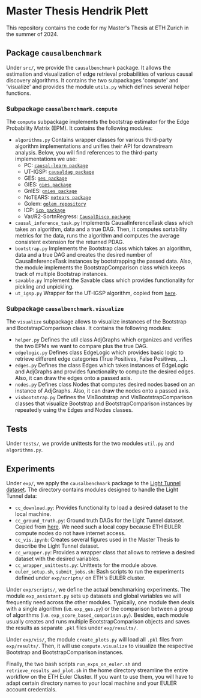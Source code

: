 # Master Thesis Hendrik Plett

This repository contains the code for my Master's Thesis at ETH Zurich in the summer of 2024. 

## Package `causalbenchmark`

Under `src/`, we provide the `causalbenchmark` package. It allows the estimation and visualization of edge retrieval probabilities of various causal discovery algorithms. It contains the two subpackages 'compute' and 'visualize' and provides the module `utils.py` which defines several helper functions. 

### Subpackage `causalbenchmark.compute`

The `compute` subpackage implements the bootstrap estimator for the Edge Probability Matrix (EPM). It contains the following modules:

- `algorithms.py` Contains wrapper classes for various third-party algorithm implementations and unifies their API for downstream analysis. Below, you will find references to the third-party implementations we use:
    - PC: [`causal-learn package`](https://github.com/py-why/causal-learn)
    - UT-IGSP: [`causaldag package`](https://github.com/uhlerlab/causaldag)
    - GES: [`ges package`](https://github.com/juangamella/ges)
    - GIES: [`gies package`](https://github.com/juangamella/gies)
    - GnIES: [`gnies package`](https://github.com/juangamella/gnies)
    - NoTEARS: [`notears package`](https://github.com/xunzheng/notears)
    - Golem: [`golem repository`](https://github.com/ignavierng/golem)
    - ICP: [`icp package`](https://github.com/juangamella/icp)
    - Var/R2-SortnRegress: [`CausalDisco package`](https://github.com/CausalDisco/CausalDisco)
- `causal_inference_task.py` Implements CausalInferenceTask class which takes an algorithm, data and a true DAG. Then, it computes sortability metrics for the data, runs the algorithm and computes the average consistent extension for the returned PDAG. 
- `bootstrap.py` Implements the Bootstrap class which takes an algorithm, data and a true DAG and creates the desired number of CausalInferenceTask instances by bootstrapping the passed data. Also, the module implements the BootstrapComparison class which keeps track of multiple Bootstrap instances. 
- `savable.py` Implement the Savable class which provides functionality for pickling and unpickling. 
- `ut_igsp.py` Wrapper for the UT-IGSP algorithm, copied from [`here`](https://github.com/juangamella/gnies-paper/blob/master/src/ut_igsp.py). 

### Subpackage `causalbenchmark.visualize`

The `visualize` subpackage allows to visualize instances of the Bootstrap and BootstrapComparison class. It contains the following modules: 

- `helper.py` Defines the util class AdjGraphs which organizes and verifies the two EPMs we want to compare plus the true DAG.
- `edgelogic.py` Defines class EdgeLogic which provides basic logic to retrieve different edge categories (True Positives, False Positives, ...).
- `edges.py` Defines the class Edges which takes instances of EdgeLogic and AdjGraphs and provides functionality to compute the desired edges. Also, it can draw the edges onto a passed axis.
- `nodes.py` Defines class Nodes that computes desired nodes based on an instance of AdjGraphs. Also, it can draw the nodes onto a passed axis. 
- `visbootstrap.py` Defines the VisBootstrap and VisBootstrapComparison classes that visualize Bootstrap and BootstrapComparison instances by repeatedly using the Edges and Nodes classes. 

## Tests

Under `tests/`, we provide unittests for the two modules `util.py` and `algorithms.py`. 

## Experiments

Under `exp/`, we apply the `causalbenchmark` package to the [Light Tunnel dataset](https://github.com/juangamella/causal-chamber/tree/main/datasets/lt_interventions_standard_v1). The directory contains modules designed to handle the Light Tunnel data:

- `cc_download.py`: Provides functionality to load a desired dataset to the local machine.
- `cc_ground_truth.py`: Ground truth DAGs for the Light Tunnel dataset. Copied from [here](https://github.com/juangamella/causal-chamber/blob/main/src/causalchamber/ground_truth.py). We need such a local copy because ETH EULER compute nodes do not have internet access. 
- `cc_vis.ipynb`: Creates several figures used in the Master Thesis to describe the Light Tunnel dataset. 
- `cc_wrapper.py`: Provides a wrapper class that allows to retrieve a desired dataset with the desired variables. 
- `cc_wrapper_unittests.py`: Unittests for the module above.
- `euler_setup.sh`, `submit_jobs.sh`: Bash scripts to run the experiments defined under `exp/scripts/` on ETH's EULER cluster. 

Under `exp/scripts/`, we define the actual benchmarking experiments. The module `exp_assistant.py` sets up datasets and global variables we will frequently need across the other modules. Typically, one module then deals with a single algorithm (i.e. `exp_ges.py`) or the comparison between a group of algorithms (i.e. `exp_score_based_comparison.py`). Besides, each module usually creates and runs multiple BootstrapComparison objects and saves the results as separate `.pkl` files under `exp/results/`. 

Under `exp/vis/`, the module `create_plots.py` will load all `.pkl` files from `exp/results/`. Then, it will use `compute.visualize` to visualize the respective Bootstrap and BootstrapComparison instances. 

Finally, the two bash scripts `run_exps_on_euler.sh` and `retrieve_results_and_plot.sh` in the home directory streamline the entire workflow on the ETH Euler Cluster. If you want to use them, you will have to adapt certain directory names to your local machine and your EULER account credentials. 